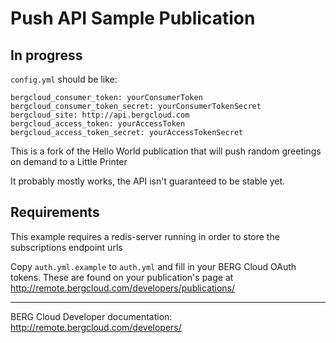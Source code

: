 Push API Sample Publication
==============================

## In progress

`config.yml` should be like:

	bergcloud_consumer_token: yourConsumerToken
	bergcloud_consumer_token_secret: yourConsumerTokenSecret
	bergcloud_site: http://api.bergcloud.com
	bergcloud_access_token: yourAccessToken
	bergcloud_access_token_secret: yourAccessTokenSecret








This is a fork of the Hello World publication that will push random greetings on demand to a Little Printer

It probably mostly works, the API isn't guaranteed to be stable yet.


Requirements
------------

This example requires a redis-server running in order to store the subscriptions endpoint urls

Copy `auth.yml.example` to `auth.yml` and fill in your BERG Cloud OAuth tokens. These are found on your publication's page at http://remote.bergcloud.com/developers/publications/

----

BERG Cloud Developer documentation: http://remote.bergcloud.com/developers/
